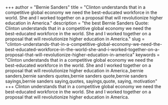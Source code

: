 +++
author = "Bernie Sanders"
title = "Clinton understands that in a competitive global economy we need the best-educated workforce in the world. She and I worked together on a proposal that will revolutionize higher education in America."
description = "the best Bernie Sanders Quote: Clinton understands that in a competitive global economy we need the best-educated workforce in the world. She and I worked together on a proposal that will revolutionize higher education in America."
slug = "clinton-understands-that-in-a-competitive-global-economy-we-need-the-best-educated-workforce-in-the-world-she-and-i-worked-together-on-a-proposal-that-will-revolutionize-higher-education-in-america"
keywords = "Clinton understands that in a competitive global economy we need the best-educated workforce in the world. She and I worked together on a proposal that will revolutionize higher education in America.,bernie sanders,bernie sanders quotes,bernie sanders quote,bernie sanders sayings,bernie sanders saying,quotes, sayings,quote, saying, motivation"
+++
Clinton understands that in a competitive global economy we need the best-educated workforce in the world. She and I worked together on a proposal that will revolutionize higher education in America.
